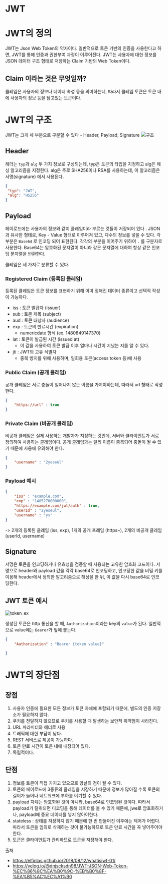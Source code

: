 # JWT

# JWT의 정의
JWT는 Json Web Token의 약자이다. 일반적으로 토큰 기반의 인증을 사용한다고 하면, JWT를 통해 인증과 권한부여 과정이 이루어진다. JWT는 사용자에 대한 정보를 JSON 데이터 구조 형태로 저장하는 Claim 기반의 Web Token이다. 
## Claim 이라는 것은 무엇일까?
클레임은 사용자의 정보나 데이터 속성 등을 의미하는데, 따라서 클레임 토큰은 토큰 내에 사용자의 정보 등을 담고있는 토큰이다. 

# JWT의 구조 
JWT는 크게 세 부분으로 구분할 수 있다 - Header, Payload, Signature
![구조](https://media.vlpt.us/images/dnjscksdn98/post/93750576-b681-4658-ba88-10922ffb4ff3/jwt.png)
## Header
헤더는 `typ`과 `alg` 두 가지 정보로 구성되는데, typ은 토큰의 타입을 지정하고 alg은 해싱 알고리즘을 지정한다. alg은 주로 SHA256이나 RSA를 사용하는데, 이 알고리즘은 서명(signature) 에서 사용된다. 

``` json
{ 
 "typ": "JWT",
 "alg": "HS256"
}
```


## Payload
페이로드에는 사용자의 정보와 같이 클레임이라 부르는 것들이 저장되어 있다 . JSON과 유사한 형태로, Key - Value 형태로 이루어져 있고, 다수의 정보를 넣을 수 있다. 각 부분은 `Base64` 로 인코딩 되어 표현된다. 각각의 부분을 이어주기 위하여 `.` 를 구분자로 사용한다. Base64는 암호화된 문자열이 아니라 같은 문자열에 대하여 항상 같은 인코딩 문자열을 반환한다.

클레임은 세 가지로 분류할 수 있다.

### Registered Claim (등록된 클레임)
등록된 클레임은 토큰 정보를 표현하기 위해 이미 정해진 데이터 종류이고 선택적 작성이 가능하다.

- iss : 토큰 발급자 (issuer)
- sub : 토큰 제목 (subject)
- aud : 토큰 대상자 (audience)
- exp : 토큰의 만료시간 (expiration)
    - numericdate 형식 (ex. 1480849147370)
- iat : 토큰이 발급된 시간 (issued at)
    - 이 값을 사용하여 토큰 발급 이후 얼마나 시간이 지났는 지를 알 수 있다.
- jti : JWT의 고유 식별자
    - 중복 방지를 위해 사용하며, 일회용 토큰(access token 등)에 사용

### Public Claim (공개 클레임)
공개 클레임은 서로 충돌이 일어나지 않는 이름을 가져야하는데, 따라서 url 형태로 작성한다.
``` json
{
    "https://url" : true
}
```

### Private Claim (비공개 클레임)
비공개 클레임은 실제 사용하는 개발자가 지정하는 것인데, 서버와 클라이언트가 서로 정의하여 사용하는 클레임이다. 공개 클레임과는 달리 이름이 중복되어 충돌이 될 수 있기 때문에 사용에 유의해야 한다. 
``` json
{
    "username" : "2yeseul"
}
```

### Payload 예시
``` json
{
    "iss" : "example.com",
    "exp" : "1485270000000",
    "https://example.com/jwt/auth" : true,
    "userId" : "2yeseul",
    "username" : "ys"
}
```
-> 2개의 등록된 클레임 (iss, exp), 1개의 공개 프레임 (https~), 2개의 비공개 클레임 (userId, username)

## Signature
서명은 토큰을 인코딩하거나 유효성을 검증할 때 사용되는 고유한 암호화 코드이다. 서명으로 header와 payload 값을 각각 base64로 인코딩하고, 인코딩한  값을 비밀 키를 이용해 header에서 정의한 알고리즘으로 해싱을 한 뒤, 이 값을 다시 base64로 인코딩한다. 

## JWT 토큰 예시 
![token_ex](https://research.securitum.com/wp-content/uploads/sites/2/2019/10/jwt_ng1_en.png)

생성된 토큰은 http 통신을 할 때, `Authorization`이라는 key의 `value`가 된다. 일반적으로 value에는 `Bearer`가 앞에 붙는다. 

``` json
{
    "Authorization" : "Bearer {token value}"

}
```

# JWT의 장단점
## 장점
1. 사용자 인증에 필요한 모든 정보가 토큰 자체에 포함되기 때문에, 별도의 인증 저장소가 필요하지 않다.
2. 쿠키를 전달하지 않으므로 쿠키를 사용할 때 발생하는 보안적 취약점이 사라진다.
3. URL 파라미터와 헤더로 사용
4. 트래픽에 대한 부담이 낮다.
5. REST 서비스로 제공이 가능하다.
6. 토큰 만료 시간이 토큰 내에 내장되어 있다.
7. 독립적이다.

## 단점
1. 정보를 토큰이 직접 가지고 있으므로 양날의 검이 될 수 있다. 
2. 토큰의 페이로드에 3종류의 클레임을 저장하기 때문에 정보가 많아질 수록 토큰의 길이가 늘어나 네트워크에 부하를 야기할 수 있다.
3. payload 자체는 암호화된 것이 아니라, base64로 인코딩된 것이다. 따라서 payload가 탈취되면 디코딩을 통해 데이터를 볼 수 있기 때문에, jwe로 암호화하거나, payload에 중요 데이터를 넣지 않아야한다.
4. stateless : 상태를 저장하지 않기 때문에 한 번 만들어진 이후에는 제어가 어렵다. 따라서 토큰을 임의로 삭제하는 것이 불가능하므로 토큰 만료 시간을 꼭 넣어주어야 한다.
5. 토큰은 클라이언트가 관리하므로 토큰을 저장해야 한다.

출처 
- https://elfinlas.github.io/2018/08/12/whatisjwt-01/
- https://velog.io/@dnjscksdn98/JWT-JSON-Web-Token-%EC%86%8C%EA%B0%9C-%EB%B0%8F-%EA%B5%AC%EC%A1%B0